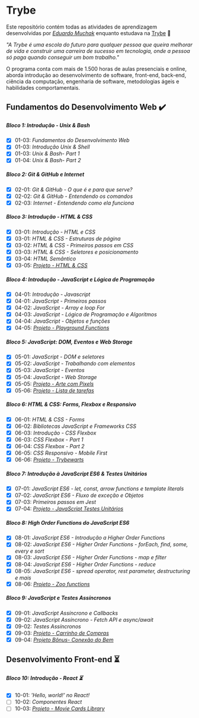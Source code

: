 # Trybe

Este repositório contém todas as atividades de aprendizagem desenvolvidas por _[Eduardo Muchak](linkedin.com/in/eduardomuchak/)_ enquanto estudava na [Trybe](https://www.betrybe.com/) :rocket:

_"A Trybe é uma escola do futuro para qualquer pessoa que queira melhorar de vida e construir uma carreira de sucesso em tecnologia, onde a pessoa só paga quando conseguir um bom trabalho."_

O programa conta com mais de 1.500 horas de aulas presenciais e online, aborda introdução ao desenvolvimento de software, front-end, back-end, ciência da computação, engenharia de software, metodologias ágeis e habilidades comportamentais.

## Fundamentos do Desenvolvimento Web :heavy_check_mark:

##### Bloco 1: Introdução - Unix & Bash

- [X] 01-03: _Fundamentos do Desenvolvimento Web_
- [X] 01-03: _Introdução Unix & Shell_
- [X] 01-03: _Unix & Bash- Part 1_
- [X] 01-04: _Unix & Bash- Part 2_

##### Bloco 2: Git & GitHub e Internet

- [X] 02-01: _Git & GitHub - O que é e para que serve?_
- [X] 02-02: _Git & GitHub - Entendendo os comandos_
- [X] 02-03: _Internet - Entendendo como ela funciona_

##### Bloco 3: Introdução - HTML & CSS

- [X] 03-01: _Introdução - HTML e CSS_
- [X] 03-01: _HTML & CSS - Estruturas de página_
- [X] 03-02: _HTML & CSS - Primeiros passos em CSS_
- [X] 03-03: _HTML & CSS - Seletores e posicionamento_
- [X] 03-04: _HTML Semântico_
- [X] 03-05: _[Projeto - HTML & CSS]()_

##### Bloco 4: Introdução - JavaScript e Lógica de Programação

- [X] 04-01: _Introdução - Javascript_
- [X] 04-01: _JavaScript - Primeiros passos_
- [X] 04-02: _JavaScript - Array e loop For_
- [X] 04-03: _JavaScript - Lógica de Programação e Algoritmos_
- [X] 04-04: _JavaScript - Objetos e funções_
- [X] 04-05: _[Projeto - Playground Functions]()_

##### Bloco 5: JavaScript: DOM, Eventos e Web Storage

- [X] 05-01: _JavaScript - DOM e seletores_
- [X] 05-02: _JavaScript - Trabalhando com elementos_
- [X] 05-03: _JavaScript - Eventos_
- [X] 05-04: _JavaScript - Web Storage_
- [X] 05-05: _[Projeto - Arte com Pixels]()_
- [X] 05-06: _[Projeto - Lista de tarefas]()_

##### Bloco 6: HTML & CSS: Forms, Flexbox e Responsivo

- [X] 06-01: _HTML & CSS - Forms_
- [X] 06-02: _Bibliotecas JavaScript e Frameworks CSS_
- [X] 06-03: _Introdução - CSS Flexbox_
- [X] 06-03: _CSS Flexbox - Part 1_
- [X] 06-04: _CSS Flexbox - Part 2_
- [X] 06-05: _CSS Responsivo - Mobile First_
- [X] 06-06: _[Projeto - Trybewarts]()_

##### Bloco 7: Introdução à JavaScript ES6 & Testes Unitários

- [X] 07-01: _JavaScript ES6 - let, const, arrow functions e template literals_
- [X] 07-02: _JavaScript ES6 - Fluxo de exceção e Objetos_
- [X] 07-03: _Primeiros passos em Jest_
- [X] 07-04: _[Projeto - JavaScript Testes Unitários]()_

##### Bloco 8: High Order Functions do JavaScript ES6

- [X] 08-01: _JavaScript ES6 - Introdução a Higher Order Functions_
- [X] 08-02: _JavaScript ES6 - Higher Order Functions - forEach, find, some, every e sort_
- [X] 08-03: _JavaScript ES6 - Higher Order Functions - map e filter_
- [X] 08-04: _JavaScript ES6 - Higher Order Functions - reduce_
- [X] 08-05: _JavaScript ES6 - spread operator, rest parameter, destructuring e mais_
- [X] 08-06: _[Projeto - Zoo functions]()_

##### Bloco 9: JavaScript e Testes Assíncronos

- [X] 09-01: _JavaScript Assíncrono e Callbacks_
- [X] 09-02: _JavaScript Assíncrono - Fetch API e async/await_
- [X] 09-02: _Testes Assíncronos_
- [X] 09-03: _[Projeto - Carrinho de Compras]()_
- [X] 09-04: _[Projeto Bônus- Conexão do Bem]()_

## Desenvolvimento Front-end :hourglass_flowing_sand:

##### Bloco 10: Introdução - React :hourglass_flowing_sand:

- [X] 10-01: _'Hello, world!' no React!_
- [ ] 10-02: _Componentes React_
- [ ] 10-03: _[Projeto - Movie Cards Library]()_

<!-- ##### Bloco 11: React

- [ ] 12-1: _Components com estado_
- [ ] 12-2: _Eventos e formulários no React_
- [ ] 12-3: _[Projeto - Movie Cards Library Stateful]()_

##### Bloco 12: React

- [ ] 13-1: _Melhorando o reuso de componentes: props.children e PropTypes_
- [ ] 13-2: _Ciclo de vida de componentes em React_
- [ ] 13-3: _React Router_
- [ ] 13-4: _[Projeto - Movie Cards Library CRUD]()_

##### Bloco 13: Metodologias Ágeis

- [ ] 14-1: _Metodologias Ágeis_
- [ ] 14-2: _[Projeto - Frontend Online Store]()_

##### Bloco 14: Testes em React

- [ ] 15-1: _Testando React com a React Testing Library_
- [ ] 15-2: _Testando React com a React Testing Library - Parte 2_
- [ ] 15-3: _[Projeto - Testes em React]()_

##### Bloco 15: Introdução ao Redux

- [ ] 16-1: _Introdução ao Redux_
- [ ] 16-2: _React com Redux - Parte 1_
- [ ] 16-3: _React com Redux - Prática_
- [ ] 16-4: _React com Redux - Parte 2_
- [ ] 16-5: _Testes síncronos com React-Redux_
- [ ] 16-6: _[Projeto - Tabela com filtros de dados]()_

##### Bloco 16: Projeto React

- [ ] 17-1: _[Projeto - Jogo de Trivia]()_

##### Bloco 17: React & Context API

- [ ] 18-1: _Context API do React_
- [ ] 18-2: _React Hooks - useState e useContext_
- [ ] 18-3: _React Hooks - useEffect e Hooks customizados_
- [ ] 18-4: _[Projeto - StarWars Datatable com Context API e Hooks]()_

##### Bloco 18: Projeto Final de Front-end

- [ ] 19-1: _[Projeto - App de Receitas]()_

## Desenvolvimento Back-end :hourglass_flowing_sand:

##### Bloco 20: Introdução - Bancos de dados relacionais

- [ ] 20-1: _Banco de dados SQL_
- [ ] 20-2: _Encontrando dados em um banco de dados_
- [ ] 20-3: _Filtrando dados de forma específica_
- [ ] 20-4: _Manipulando tabelas_
- [ ] 20-5: _[Projeto - All For One]()_

##### Bloco 21: Bancos de dados relacionais

- [ ] 21-1: _Funções mais usadas no SQL_
- [ ] 21-2: _Descomplicando JOINs e UNIONs_
- [ ] 21-3: _Stored Routines & Subqueries_
- [ ] 21-4: _[Projeto - Vocabulary Booster]()_

##### Bloco 22: Bancos de dados relacionais

- [ ] 22-1: _Transformando ideias em um modelo de banco de dados_
- [ ] 22-2: _Normalização, Formas Normais e Dumps_
- [ ] 22-2: _Transformando ideias em um modelo de banco de dados - Parte 2_
- [ ] 22-3: _[Projeto - One For All]()_

##### Bloco 23: Introdução - NoSQL

- [ ] 23-1: _MongoDB - Introdução_
- [ ] 23-2: _Filter Operators_
- [ ] 23-3: _[Projeto - Data Flights]()_

##### Bloco 24: Updates

- [ ] 24-1: _Updates Simples_
- [ ] 24-2: _Updates Complexos - Arrays - Parte 1_
- [ ] 24-3: _Updates Complexos - Arrays - Parte 2_
- [ ] 24-4: _[Projeto - Commerce]()_

##### Bloco 25: Aggregation Framework

- [ ] 25-1: _Aggregation Framework - Part 1_
- [ ] 25-2: _Aggregation Framework - Part 2_
- [ ] 25-3: _[Projeto - Aggregations]()_

##### Bloco 26: Intro - NodeJS

- [ ] 26-1: _NodeJS - Introdução_
- [ ] 26-2: _NodeJS - Fluxo Assíncrono_
- [ ] 26-3: _NodeJS - Arquitetura_
- [ ] 26-4: _[Projeto - A CLI of Ice and Fire]()_

##### Bloco 27: NodeJS

- [ ] 27-1: _Express: HTTP com Node.js_
- [ ] 27-2: _Arquitetura de Software - Introdução ao MVC_
- [ ] 27-3: _[Projeto - Cookmaster]()_

##### Bloco 28: NodeJS

- [ ] 28-1: _Arquitetura de Software - Camada de Serviço_
- [ ] 28-2: _Arquitetura web - Rest e Restful_
- [ ] 28-3: _[Projeto - Store Manager]()_

##### Bloco 29: NodeJS

- [ ] 29-1: _NodeJS - JWT - (JSON Web Token)_
- [ ] 29-2: _NodeJS - Upload de arquivos com Multer_
- [ ] 29-3: _[Projeto - Cookmaster V2]()_

##### Bloco 30: Introdução - Deploy

- [ ] 30-1: _Infraestrutura - Deploy com Heroku_
- [ ] 30-2: _Deploy - Gerenciadores de Processos_
- [ ] 30-3: _[Projeto - Stranger Things]()_

##### Bloco 31: Projeto

- [ ] 31-1: _[Projeto - Trybeer]()_

##### Bloco 32: Arquitetura de Software

- [ ] 32-1: _Arquitetura - Princípios SOLID_
- [ ] 32-2: _ORM - Interface da aplicação com o banco de dados_
- [ ] 32-3: _Arquitetura de Software - DDD_
- [ ] 32-4: _Boas práticas na escrita de testes_
- [ ] 32-3: _[Projeto - API de Blogs]()_

##### Bloco 33: Sockets

- [ ] 30-1: _Sockets - TCP/UDP & NET_
- [ ] 30-2: _Sockets - Socket.io_
- [ ] 30-3: _[Projeto - Webchat]()_

##### Bloco 34: Projeto

- [ ] 34-1: _[Projeto - Trybeer V2]()_

## Ciência da Computação :hourglass_flowing_sand:

##### Bloco 35: Introdução - Ciência da Computação

- [ ] 35-1: _Arquitetura de Computadores_
- [ ] 35-2: _Arquitetura de redes_
- [ ] 35-3: _Redes de computadores, ferramentas e segurança_
- [ ] 35-4: _[Projeto - Explorando os protocolos]()_

##### Bloco 36: Python

- [ ] 35-1: _Aprendendo Python_
- [ ] 35-2: _Testes e Exceções_
- [ ] 35-3: _Entrada e Saída de dados_
- [ ] 36-4: _Entrada e Saída de dados_
- [ ] 35-5: _[Projeto - Tech news]()_

# [...] -->
